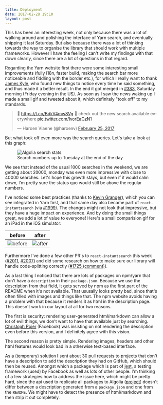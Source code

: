 ```yaml
---
title: Deployment
date: 2017-02-28 19:10
layout: post
---
```

This has been an interesting week, not only because there was a lot of walking around and polishing the interface of Yarn search, and eventually shipping it last Saturday. But also because there was a lot of thinking towards the way to organise the library that should work with multiple frameworks. However I have the feeling I can't write my findings with that down clearly, since there are a lot of questions in that regard. 

Regarding the Yarn website first there were some interesting small improvements (fully i18n, faster build, making the search bar more noticeable and fiddling with the border etc.), for which I really want to thank [James Kyle](https://github.com/thejameskyle), who found new things to notice every time he said something, and thus made it a better result. In the end it got merged in [#383](https://github.com/yarnpkg/website/pull/383), Saturday morning (Friday evening in the US). As soon as I saw the news waking up I made a small gif and tweeted about it, which definitely "took off" to my standards. 

<blockquote class="twitter-tweet" data-lang="en"><p lang="en" dir="ltr">🎉 <a href="https://t.co/BdkV4mw8Vg">https://t.co/BdkV4mw8Vg</a> 🎉 check out the new search available everywhere <a href="https://t.co/IvorEaCzN1">pic.twitter.com/IvorEaCzN1</a></p>&mdash; Haroen Viaene (@haroenv) <a href="https://twitter.com/haroenv/status/835415047077826560">February 25, 2017</a></blockquote>

But what took off even more was the search queries. Let's take a look at this graph:

<figure>
	<img alt="Algolia search stats" src="{{site.baseurl}}/img/posts{{page.url}}/stats.png" />
	<figcaption>Search numbers up to Tuesday at the end of the day</figcaption>
</figure>

We see that instead of the usual 1000 searches in the weekend, we are getting about 20000, monday was even more impressive with close to 40000 searches. Let's hope this growth stays, but even if it would calm down, I'm pretty sure the status quo would still be above the regular numbers. 

I've noticed some best practices (thanks to [Kevin Granger](https://github.com/shipow)), which you can see integrated in Yarn first, and that same day also became part of `react-instantsearch` (via [#1999](https://github.com/algolia/instantsearch.js/pull/1999)). The changes might not look that impressive, but they have a huge impact on experience. And by doing the small things great, we add a lot of value to everyone! Here's a small comparision gif for an iPad in the iOS simulator:

before | after
---|---
![before](https://cloud.githubusercontent.com/assets/6270048/23188400/dac82d2e-f88e-11e6-9d7e-b96c5437893f.gif) | ![after](https://cloud.githubusercontent.com/assets/6270048/23188399/daad4b80-f88e-11e6-9895-df7d7443ad36.gif)

Furthermore I've done a few other PR's to `react-instantsearch` this week ([#2011](https://github.com/algolia/instantsearch.js/pull/2011), [#2007](https://github.com/algolia/instantsearch.js/pull/2007)) and did some research on how to make sure our library will handle code-splitting correctly ([#1725 (comment)](https://github.com/algolia/instantsearch.js/issues/1725#issuecomment-283088858)).

As a last thing I noticed that there are lots of packages on npm/yarn that don't have a `description` in their `package.json`. Because we use the description from that field, it gets served by npm as the first part of the README when it's not available. That ususally looks pretty bad, since that's often filled with images and things like that. The npm website avoids having a problem with that because it renders it as html in the description page. This doesn't work in our layout at all for two reasons. 

The first is security: rendering user-generated html/markdown can allow a lot of evil things, we don't want to have that available just by searching. [Christoph Pojer](https://twitter.com/cpojer) (Facebook) was insisting on not rendering the description even before this version, and I definitely agree with this vision. 

The second reason is pretty simple. Rendering images, headers and other html features would look bad in a otherwise text-based interface.

As a (temporary) solution I sent about 30 pull requests to projects that don't have a description to add the description they had on GitHub, which should then be reused. Amongst which a package which is part of [jest](https://github.com/facebook/jest/pull/3005), a testing framework (used) by Facebook as well as lots of other people. I'm thinking of a few strategies how to address the issue here, which might be pretty hard, since the api used to replicate all packages to Algolia ([project](https://github.com/algolia/npm-search)) doesn't differ between a description generated from a `package.json` and one from the `README`. We might have to detect the presence of html/markdown and then strip it out completely. 

<script async src="https://platform.twitter.com/widgets.js" charset="utf-8"></script>
